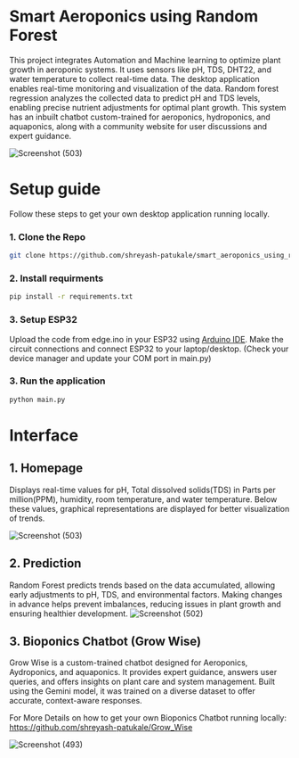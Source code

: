 # Smart Aeroponics using Random Forest
This project integrates Automation and Machine learning to optimize plant growth in aeroponic systems. It uses sensors like pH, TDS, DHT22, and water temperature to collect real-time data. The desktop application enables real-time monitoring and visualization of the data. Random forest regression analyzes the collected data to predict pH and TDS levels, enabling precise nutrient adjustments for optimal plant growth.  This system has an inbuilt chatbot custom-trained for aeroponics, hydroponics, and aquaponics, along with a community website for user discussions and expert guidance.

![Screenshot (503)](https://github.com/user-attachments/assets/13494c9b-d204-48df-b765-7cf1de593242)


# Setup guide
Follow these steps to get your own desktop application running locally.

### 1. Clone the Repo
```bash
git clone https://github.com/shreyash-patukale/smart_aeroponics_using_random_forest.git
```

### 2. Install requirments
```bash
pip install -r requirements.txt
```

### 3. Setup ESP32
Upload the code from edge.ino in your ESP32 using [Arduino IDE](https://www.arduino.cc/en/software). Make the circuit connections and connect ESP32 to your laptop/desktop. (Check your device manager and update your COM port in main.py)

### 3. Run the application
```bash
python main.py
```

# Interface
## 1. Homepage
Displays real-time values for pH, Total dissolved solids(TDS) in Parts per million(PPM), humidity, room temperature, and water temperature. Below these values, graphical representations are displayed for better visualization of trends.

![Screenshot (503)](https://github.com/user-attachments/assets/13494c9b-d204-48df-b765-7cf1de593242)

## 2. Prediction
Random Forest predicts trends based on the data accumulated, allowing early adjustments to pH, TDS, and environmental factors. Making changes in advance helps prevent imbalances, reducing issues in plant growth and ensuring healthier development.
![Screenshot (502)](https://github.com/user-attachments/assets/f78f05d8-35fd-4f42-bd84-226c26d08c3b)

## 3. Bioponics Chatbot (Grow Wise)
Grow Wise is a custom-trained chatbot designed for Aeroponics, Aydroponics, and aquaponics. It provides expert guidance, answers user queries, and offers insights on plant care and system management. Built using the Gemini model, it was trained on a diverse dataset to offer accurate, context-aware responses.

For More Details on how to get your own Bioponics Chatbot running locally: https://github.com/shreyash-patukale/Grow_Wise

![Screenshot (493)](https://github.com/user-attachments/assets/861ff224-2254-4b3f-aaf4-fa9cee9e4327)
